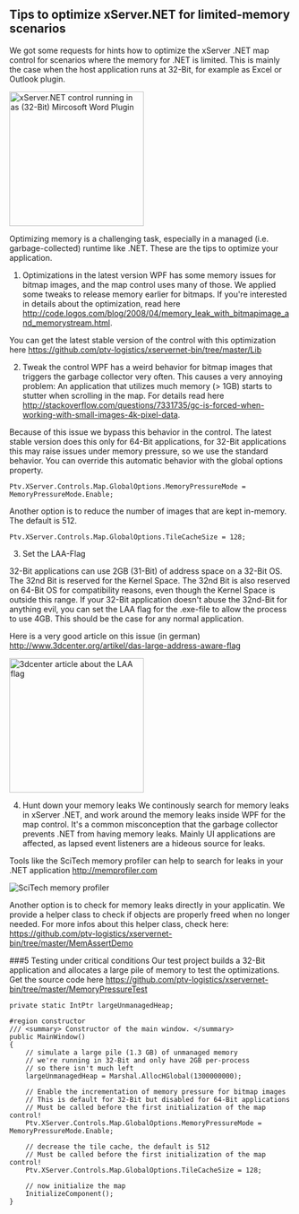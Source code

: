 ## Tips to optimize xServer.NET for limited-memory scenarios

We got some requests for hints how to optimize the xServer .NET map control for scenarios where the memory for .NET is limited. This is mainly the case when the host application runs at 32-Bit, for example as Excel or Outlook plugin.

<img src="https://github.com/ptv-logistics/xservernet-bin/blob/master/MemoryPressureTest/screenshots/XServerNetOffice.png"  alt="xServer.NET control running in as (32-Bit) Mircosoft Word Plugin" height="240"/>

Optimizing memory is a challenging task, especially in a managed (i.e. garbage-collected) runtime like .NET. These are the tips to optimize your application.

1. Optimizations in the latest version
WPF has some memory issues for bitmap images, and the map control uses many of those. We applied some tweaks to release memory earlier for bitmaps. If you're interested in details about the optimization, read here http://code.logos.com/blog/2008/04/memory_leak_with_bitmapimage_and_memorystream.html. 

You can get the latest stable version of the control with this optimization here https://github.com/ptv-logistics/xservernet-bin/tree/master/Lib

2. Tweak the control
WPF has a weird behavior for bitmap images that triggers the garbage collector very often. This causes a very annoying problem: An application that utilizes much memory (> 1GB) starts to stutter when scrolling in the map. For details read here http://stackoverflow.com/questions/7331735/gc-is-forced-when-working-with-small-images-4k-pixel-data. 

Because of this issue we bypass this behavior in the control. The latest stable version does this only for 64-Bit applications, for 32-Bit applications this may raise issues under memory pressure, so we use the standard behavior. You can override this automatic behavior with the global options property.
```
Ptv.XServer.Controls.Map.GlobalOptions.MemoryPressureMode = MemoryPressureMode.Enable;
```

Another option is to reduce the number of images that are kept in-memory. The default is 512.
```
Ptv.XServer.Controls.Map.GlobalOptions.TileCacheSize = 128;
```

3. Set the LAA-Flag

32-Bit applications can use 2GB (31-Bit) of address space on a 32-Bit OS. The 32nd Bit is reserved for the Kernel Space. The 32nd Bit is also reserved on 64-Bit OS for compatibility reasons, even though the Kernel Space is outside this range. If your 32-Bit application doesn't abuse the 32nd-Bit for anything evil, you can set the LAA flag for the .exe-file to allow the process to use 4GB. This should be the case for any normal application. 

Here is a very good article on this issue (in german) http://www.3dcenter.org/artikel/das-large-address-aware-flag

<img src="https://github.com/ptv-logistics/xservernet-bin/blob/master/MemoryPressureTest/screenshots/64bitnolaa.png" alt="3dcenter article about the LAA flag" height="240"/>

4. Hunt down your memory leaks
We continously search for memory leaks in xServer .NET, and work around the memory leaks inside WPF for the map control. It's a common misconception that the garbage collector prevents .NET from having memory leaks. Mainly UI applications are affected, as lapsed event listeners are a hideous source for leaks. 

Tools like the SciTech memory profiler can help to search for leaks in your .NET application http://memprofiler.com

![SciTech memory profiler](https://github.com/ptv-logistics/xservernet-bin/blob/master/MemoryPressureTest/screenshots/scitech.png)

Another option is to check for memory leaks directly in your applicatin. We provide a helper class to check if objects are properly freed when no longer needed. 
For more infos about this helper class, check here: https://github.com/ptv-logistics/xservernet-bin/tree/master/MemAssertDemo

###5 Testing under critical conditions
Our test project builds a 32-Bit application and allocates a large pile of memory to test the optimizations. Get the source code here https://github.com/ptv-logistics/xservernet-bin/tree/master/MemoryPressureTest

```
private static IntPtr largeUnmanagedHeap;

#region constructor
/// <summary> Constructor of the main window. </summary>
public MainWindow()
{
    // simulate a large pile (1.3 GB) of unmanaged memory
    // we're running in 32-Bit and only have 2GB per-process
    // so there isn't much left
    largeUnmanagedHeap = Marshal.AllocHGlobal(1300000000);

    // Enable the incrementation of memory pressure for bitmap images
    // This is default for 32-Bit but disabled for 64-Bit applications
    // Must be called before the first initialization of the map control!
    Ptv.XServer.Controls.Map.GlobalOptions.MemoryPressureMode = MemoryPressureMode.Enable;
            
    // decrease the tile cache, the default is 512
    // Must be called before the first initialization of the map control!
    Ptv.XServer.Controls.Map.GlobalOptions.TileCacheSize = 128;

    // now initialize the map
    InitializeComponent();
}          
```
